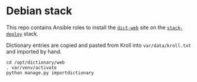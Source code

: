 # Debian stack

This repo contains Ansible roles
to install the [`dict-web`](http://github.com/tessercat/dict-web) site
on the [`stack-deploy`](https://github.com/tessercat/stack-deploy) stack.

Dictionary entries are copied and pasted from Kroll
into `var/data/kroll.txt` and imported by hand.

    cd /opt/dictionary/web
    . var/venv/activate
    python manage.py importdictionary
